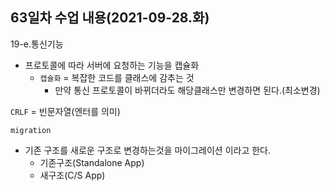 ## 63일차 수업 내용(2021-09-28.화)

19-e.통신기능

- 프로토콜에 따라 서버에 요청하는 기능을 캡슐화
  - ` 캡슐화 ` = 복잡한 코드를 클래스에 감추는 것
    - 만약 통신 프로토콜이 바뀌더라도 해당클래스만 변경하면 된다.(최소변경)

` CRLF ` = 빈문자열(엔터를 의미)



` migration `

- 기존 구조를 새로운 구조로 변경하는것을 마이그레이션 이라고 한다.
  - 기존구조(Standalone App)
  - 새구조(C/S App)

